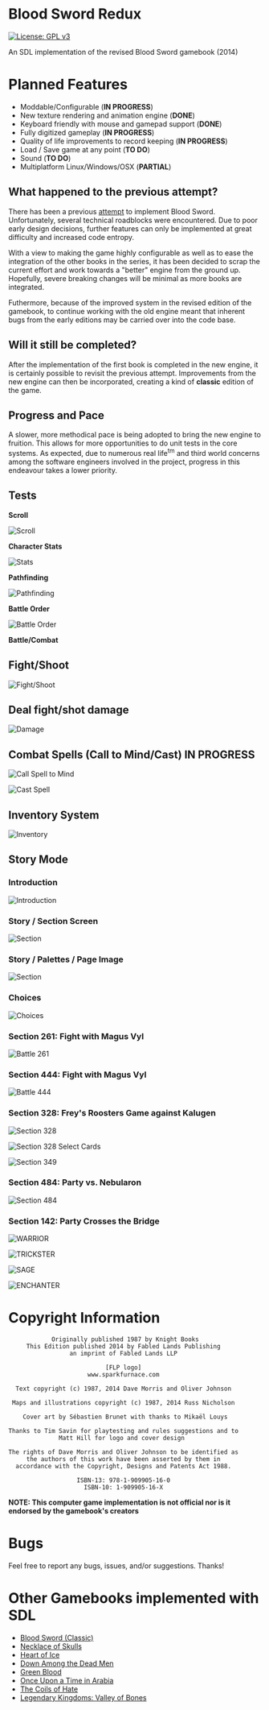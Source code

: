 # Blood Sword Redux
[![License: GPL v3](https://img.shields.io/badge/License-GPLv3-blue.svg)](https://www.gnu.org/licenses/gpl-3.0)

An SDL implementation of the revised Blood Sword gamebook (2014)

# Planned Features

- Moddable/Configurable (**IN PROGRESS**)
- New texture rendering and animation engine (**DONE**)
- Keyboard friendly with mouse and gamepad support (**DONE**)
- Fully digitized gameplay (**IN PROGRESS**)
- Quality of life improvements to record keeping (**IN PROGRESS**)
- Load / Save game at any point (**TO DO**)
- Sound (**TO DO**)
- Multiplatform Linux/Windows/OSX (**PARTIAL**)

## What happened to the previous attempt?

There has been a previous [attempt](https://www.github.com/daelsepara/blood-sword) to implement Blood Sword. Unfortunately, several technical roadblocks were encountered. Due to poor early design decisions, further features can only be implemented at great difficulty and increased code entropy.

With a view to making the game highly configurable as well as to ease the integration of the other books in the series, it has been decided to scrap the current effort and work towards a "better" engine from the ground up. Hopefully, severe breaking changes will be minimal as more books are integrated.

Futhermore, because of the improved system in the revised edition of the gamebook, to continue working with the old engine meant that inherent bugs from the early editions may be carried over into the code base.

## Will it still be completed?

After the implementation of the first book is completed in the new engine, it is certainly possible to revisit the previous attempt. Improvements from the new engine can then be incorporated, creating a kind of **classic** edition of the game.

## Progress and Pace

A slower, more methodical pace is being adopted to bring the new engine to fruition. This allows for more opportunities to do unit tests in the core systems. As expected, due to numerous real life<sup>tm</sup> and third world concerns among the software engineers involved in the project, progress in this endeavour takes a lower priority.

## Tests

**Scroll**

![Scroll](/screenshots/scroll.png)

**Character Stats**

![Stats](/screenshots/stats.png)

**Pathfinding**

![Pathfinding](/screenshots/pathfinding.gif)

**Battle Order**

![Battle Order](/screenshots/battle-order.gif)

**Battle/Combat**

## Fight/Shoot

![Fight/Shoot](/screenshots/fight-shoot.png)

## Deal fight/shot damage

![Damage](/screenshots/damage.png)

## Combat Spells (Call to Mind/Cast) **IN PROGRESS**

![Call Spell to Mind](/screenshots/call-to-mind.png)

![Cast Spell](/screenshots/cast-spell.png)

## Inventory System

![Inventory](/screenshots/inventory-management.png)

## Story Mode

### Introduction

![Introduction](/screenshots/story-mode-1.png)

### Story / Section Screen

![Section](/screenshots/story-mode-2.png)

### Story / Palettes / Page Image

![Section](/screenshots/story-mode-palettes-image.png)

### Choices

![Choices](/screenshots/story-mode-choices.png)

### Section 261: Fight with Magus Vyl

![Battle 261](/screenshots/story-mode-magus-vyl-261.png)

### Section 444: Fight with Magus Vyl

![Battle 444](/screenshots/story-mode-magus-vyl-444.png)

### Section 328: Frey's Roosters Game against Kalugen

![Section 328](/screenshots/freys-roosters-1.png)

![Section 328 Select Cards](/screenshots/freys-roosters-2.png)

![Section 349](/screenshots/freys-roosters-3.png)

### Section 484: Party vs. Nebularon

![Section 484](/screenshots/vs-nebularon.png)

### Section 142: Party Crosses the Bridge

![WARRIOR](/screenshots/warrior-vs-beorn.png)

![TRICKSTER](/screenshots/trickster-vs-hurondus.png)

![SAGE](/screenshots/sage-vs-initiate.png)

![ENCHANTER](/screenshots/enchanter-vs-guillarme.png)

# Copyright Information
```
            Originally published 1987 by Knight Books
     This Edition published 2014 by Fabled Lands Publishing
                 an imprint of Fabled Lands LLP

                           [FLP logo]
                      www.sparkfurnace.com

  Text copyright (c) 1987, 2014 Dave Morris and Oliver Johnson

 Maps and illustrations copyright (c) 1987, 2014 Russ Nicholson

    Cover art by Sébastien Brunet with thanks to Mikaël Louys

Thanks to Tim Savin for playtesting and rules suggestions and to
              Matt Hill for logo and cover design

The rights of Dave Morris and Oliver Johnson to be identified as
     the authors of this work have been asserted by them in
  accordance with the Copyright, Designs and Patents Act 1988.

                   ISBN-13: 978-1-909905-16-0
                     ISBN-10: 1-909905-16-X
```

**NOTE: This computer game implementation is not official nor is it endorsed by the gamebook's creators**

# Bugs

Feel free to report any bugs, issues, and/or suggestions. Thanks!

# Other Gamebooks implemented with SDL

- [Blood Sword (Classic)](https://www.github.com/daelsepara/blood-sword)
- [Necklace of Skulls](https://www.github.com/daelsepara/sdl-skulls)
- [Heart of Ice](https://www.github.com/daelsepara/sdl-heart)
- [Down Among the Dead Men](https://www.github.com/daelsepara/sdl-dead)
- [Green Blood](https://www.github.com/daelsepara/sdl-green)
- [Once Upon a Time in Arabia](https://www.github.com/daelsepara/sdl-arabia)
- [The Coils of Hate](https://www.github.com/daelsepara/sdl-coils)
- [Legendary Kingdoms: Valley of Bones](https://www.github.com/daelsepara/legendary-kingdoms)